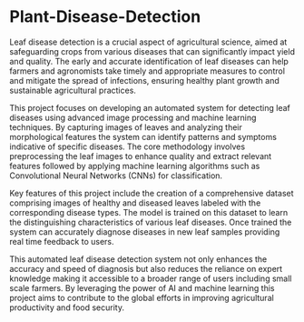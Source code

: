 # Plant-Disease-Detection
Leaf disease detection is a crucial aspect of agricultural science, aimed at safeguarding crops from various diseases that can significantly impact yield and quality. The early and accurate identification of leaf diseases can help farmers and agronomists take timely and appropriate measures to control and mitigate the spread of infections, ensuring healthy plant growth and sustainable agricultural practices.

This project focuses on developing an automated system for detecting leaf diseases using advanced image processing and machine learning techniques. By capturing images of leaves and analyzing their morphological features the system can identify patterns and symptoms indicative of specific diseases. The core methodology involves preprocessing the leaf images to enhance quality and extract relevant features followed by applying machine learning algorithms such as Convolutional Neural Networks (CNNs) for classification.

Key features of this project include the creation of a comprehensive dataset comprising images of healthy and diseased leaves labeled with the corresponding disease types. The model is trained on this dataset to learn the distinguishing characteristics of various leaf diseases. Once trained the system can accurately diagnose diseases in new leaf samples providing real time feedback to users.

This automated leaf disease detection system not only enhances the accuracy and speed of diagnosis but also reduces the reliance on expert knowledge making it accessible to a broader range of users including small scale farmers. By leveraging the power of AI and machine learning this project aims to contribute to the global efforts in improving agricultural productivity and food security.






